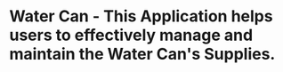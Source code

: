 # Water Can - This Application helps users to effectively manage and maintain the Water Can's Supplies.
